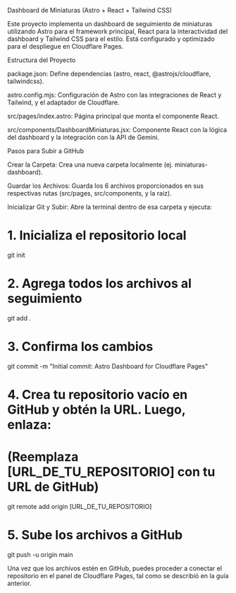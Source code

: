 Dashboard de Miniaturas (Astro + React + Tailwind CSS)

Este proyecto implementa un dashboard de seguimiento de miniaturas utilizando Astro para el framework principal, React para la interactividad del dashboard y Tailwind CSS para el estilo. Está configurado y optimizado para el despliegue en Cloudflare Pages.

Estructura del Proyecto

package.json: Define dependencias (astro, react, @astrojs/cloudflare, tailwindcss).

astro.config.mjs: Configuración de Astro con las integraciones de React y Tailwind, y el adaptador de Cloudflare.

src/pages/index.astro: Página principal que monta el componente React.

src/components/DashboardMiniaturas.jsx: Componente React con la lógica del dashboard y la integración con la API de Gemini.

Pasos para Subir a GitHub

Crear la Carpeta: Crea una nueva carpeta localmente (ej. miniaturas-dashboard).

Guardar los Archivos: Guarda los 6 archivos proporcionados en sus respectivas rutas (src/pages, src/components, y la raíz).

Inicializar Git y Subir: Abre la terminal dentro de esa carpeta y ejecuta:

# 1. Inicializa el repositorio local
git init

# 2. Agrega todos los archivos al seguimiento
git add .

# 3. Confirma los cambios
git commit -m "Initial commit: Astro Dashboard for Cloudflare Pages"

# 4. Crea tu repositorio vacío en GitHub y obtén la URL. Luego, enlaza:
# (Reemplaza [URL_DE_TU_REPOSITORIO] con tu URL de GitHub)
git remote add origin [URL_DE_TU_REPOSITORIO] 

# 5. Sube los archivos a GitHub
git push -u origin main


Una vez que los archivos estén en GitHub, puedes proceder a conectar el repositorio en el panel de Cloudflare Pages, tal como se describió en la guía anterior.